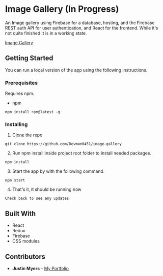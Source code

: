 # Image Gallery (In Progress)

An Image gallery using Firebase for a database, hosting, and the Firebase REST auth API for user authentication, and 
React for the frontend.  While it's not quite finished it is in a working state.

[Image Gallery](https://image-gallery-adf56.firebaseapp.com/)

## Getting Started

You can run a local version of the app using the following instructions.

### Prerequisites

Requires npm.

- npm

```
npm install npm@latest -g
```

### Installing

1. Clone the repo

```
git clone https://github.com/Devman0451/image-gallery
```

2. Run npm install inside project root folder to install needed packages.

```
npm install
```

3. Start the app by with the following command.

```
npm start
```

4. That's it, it should be running now

```
Check back to see any updates
```

## Built With

* React
* Redux
* Firebase
* CSS modules

## Contributors

* **Justin Myers** - [My Portfolio](https://tender-varahamihira-ff1ef7.netlify.com/)
